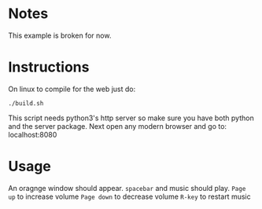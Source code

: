 # Notes
This example is broken for now.

# Instructions
On linux to compile for the web just do:
```
./build.sh
```
This script needs python3's http server so make sure you have both python and the server package. 
Next open any modern browser and go to: localhost:8080

# Usage
An  oragnge window should appear. 
`spacebar` and music should play.
`Page up` to increase volume
`Page down` to decrease volume
`R-key` to restart music

